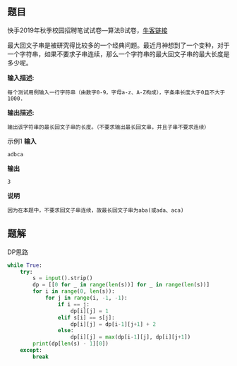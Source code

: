 ## 题目
快手2019年秋季校园招聘笔试试卷—算法B试卷，[牛客链接](https://www.nowcoder.com/questionTerminal/5bfb74efcd5449e69a480550b1fef431?orderByHotValue=1&page=1&onlyReference=false)

最大回文子串是被研究得比较多的一个经典问题。最近月神想到了一个变种，对于一个字符串，如果不要求子串连续，那么一个字符串的最大回文子串的最大长度是多少呢。

**输入描述:**
```
每个测试用例输入一行字符串（由数字0-9，字母a-z、A-Z构成），字条串长度大于0且不大于1000.
```
**输出描述:**
```
输出该字符串的最长回文子串的长度。（不要求输出最长回文串，并且子串不要求连续）
```
示例1
**输入**
```
adbca
```
**输出**
```
3
```
**说明**
```
因为在本题中，不要求回文子串连续，故最长回文子串为aba(或ada、aca)
```

## 题解
DP思路
```python
while True:
    try:
        s = input().strip()
        dp = [[0 for _ in range(len(s))] for _ in range(len(s))]
        for i in range(0, len(s)):
            for j in range(i, -1, -1):
                if i == j:
                    dp[i][j] = 1
                elif s[i] == s[j]:
                    dp[i][j] = dp[i-1][j+1] + 2
                else:
                    dp[i][j] = max(dp[i-1][j], dp[i][j+1])
        print(dp[len(s) - 1][0])
    except:
        break

```
